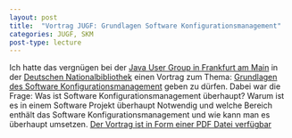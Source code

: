 ```yaml
---
layout: post
title:  "Vortrag JUGF: Grundlagen Software Konfigurationsmanagement"
categories: JUGF, SKM
post-type: lecture
---
```


Ich hatte das vergn&uuml;gen bei der [Java User Group in Frankfurt am Main](http://jugf.de/ "Java User Group in Frankfurt am Main")
in der [Deutschen Nationalbibliothek](http://www.d-nb.de/ "Deutschen Nationalbibliothek")
einen Vortrag zum Thema: [Grundlagen des Software Konfigurationsmanagement](http://sites.google.com/site/jugffm/home/term/25-05-2011-vortag-grundlagen-des-software-konfigurationmanagements/ "Grundlagen des Software Konfigurationsmanagement")
geben zu d&uuml;rfen. Dabei war die Frage: Was ist Software Konfigurationsmanagement &uuml;berhaupt? 
Warum ist es in einem Software Projekt &uuml;berhaupt Notwendig und welche Bereich enth&auml;lt das Software 
Konfigurationsmanagement und wie kann man es &uuml;berhaupt umsetzen. 
[Der Vortrag ist in Form einer PDF Datei verfügbar](/files/JUGF2011SCM-20110525.pdf "Grundlagen Software Konfigurationsmanagement (PDF)")
